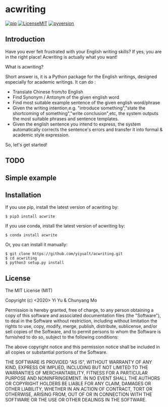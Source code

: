 # acwriting

   [![pip](https://raw.githubusercontent.com/yiyualt/acwriting/536d8289fee3603d0fb261d780302a7f35cd1070/data/pip.svg)](https://pypi.org/project/pip/)
   [![LicenseMIT](https://raw.githubusercontent.com/yiyualt/acwriting/536d8289fee3603d0fb261d780302a7f35cd1070/data/LicenseMIT.svg)](./LICENSE.txt)
   [![pyversion](https://raw.githubusercontent.com/yiyualt/acwriting/536d8289fee3603d0fb261d780302a7f35cd1070/data/pyversion.svg)](https://github.com/Yoki0/acwriting)
   
   
   
## Introduction
Have you ever felt frustrated with your English writing skills?
If yes, you are in the right place! Acwriting is actually what you want!

What is acwriting?

Short answer is, it is a Python package for the English writings, designed especially for academic writings.
It can do :
* Translate Chinese from/to English
* Find Synonym / Antonym of the given english word
* Find most suitable example sentence of the given english word/phrase
* Given the writing intention,e.g. "introduce something","state the shortcoming of something","write conclusion",etc, 
the system outputs the most suitable phrases and sentence templates.
* Given the english sentence you intend to express, the system automatically corrects the sentence's errors and transfer it into formal & academic style expression.

So, let's get started!

## TODO


## Simple example


## Installation
If you use pip, install the latest version of acwriting by:

    $ pip3 install acwrite


If you use conda, install the latest version of acwriting by:
    
    $ conda install acwrite


Or, you can install it manually: 
     
    $ git clone https://github.com/yiyualt/acwriting.git 
    $ cd acwriting
    $ python3 setup.py install 


## License

The MIT License (MIT)

Copyright (c) <2020> Yi Yu & Chunyang Mo

Permission is hereby granted, free of charge, to any person obtaining a copy
of this software and associated documentation files (the "Software"), to deal
in the Software without restriction, including without limitation the rights
to use, copy, modify, merge, publish, distribute, sublicense, and/or sell
copies of the Software, and to permit persons to whom the Software is
furnished to do so, subject to the following conditions:

The above copyright notice and this permission notice shall be included in all
copies or substantial portions of the Software.

THE SOFTWARE IS PROVIDED "AS IS", WITHOUT WARRANTY OF ANY KIND, EXPRESS OR
IMPLIED, INCLUDING BUT NOT LIMITED TO THE WARRANTIES OF MERCHANTABILITY,
FITNESS FOR A PARTICULAR PURPOSE AND NONINFRINGEMENT. IN NO EVENT SHALL THE
AUTHORS OR COPYRIGHT HOLDERS BE LIABLE FOR ANY CLAIM, DAMAGES OR OTHER
LIABILITY, WHETHER IN AN ACTION OF CONTRACT, TORT OR OTHERWISE, ARISING FROM,
OUT OF OR IN CONNECTION WITH THE SOFTWARE OR THE USE OR OTHER DEALINGS IN THE
SOFTWARE.